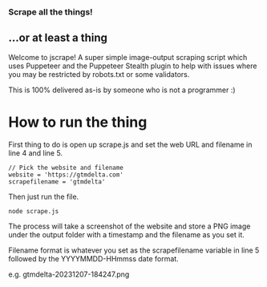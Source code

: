 ### Scrape all the things!
## ...or at least a thing

Welcome to jscrape! A super simple image-output scraping script which uses Puppeteer and the Puppeteer Stealth plugin to help with issues where you may be restricted by robots.txt or some validators.

This is 100% delivered as-is by someone who is not a programmer :)

# How to run the thing

First thing to do is open up scrape.js and set the web URL and filename in line 4 and line 5. 
```
// Pick the website and filename
website = 'https://gtmdelta.com'
scrapefilename = 'gtmdelta'
```

Then just run the file. 


```
node scrape.js
```

The process will take a screenshot of the website and store a PNG image under the output folder with a timestamp and the filename as you set it. 

Filename format is whatever you set as the scrapefilename variable in line 5 followed by the YYYYMMDD-HHmmss date format.

e.g. gtmdelta-20231207-184247.png



